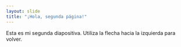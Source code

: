 ```yaml
---
layout: slide
title: "¡Hola, segunda página!"
---
```

Esta es mi segunda diapositiva.
Utiliza la flecha hacia la izquierda para volver.